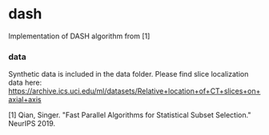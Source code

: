 # dash
Implementation of DASH algorithm from [1]

### data
Synthetic data is included in the data folder. Please find slice localization data here:
https://archive.ics.uci.edu/ml/datasets/Relative+location+of+CT+slices+on+axial+axis

[1] Qian, Singer. "Fast Parallel Algorithms for Statistical Subset Selection." NeurIPS 2019. 



